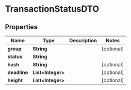 

# TransactionStatusDTO

## Properties

Name | Type | Description | Notes
------------ | ------------- | ------------- | -------------
**group** | **String** |  |  [optional]
**status** | **String** |  | 
**hash** | **String** |  |  [optional]
**deadline** | **List&lt;Integer&gt;** |  |  [optional]
**height** | **List&lt;Integer&gt;** |  |  [optional]



